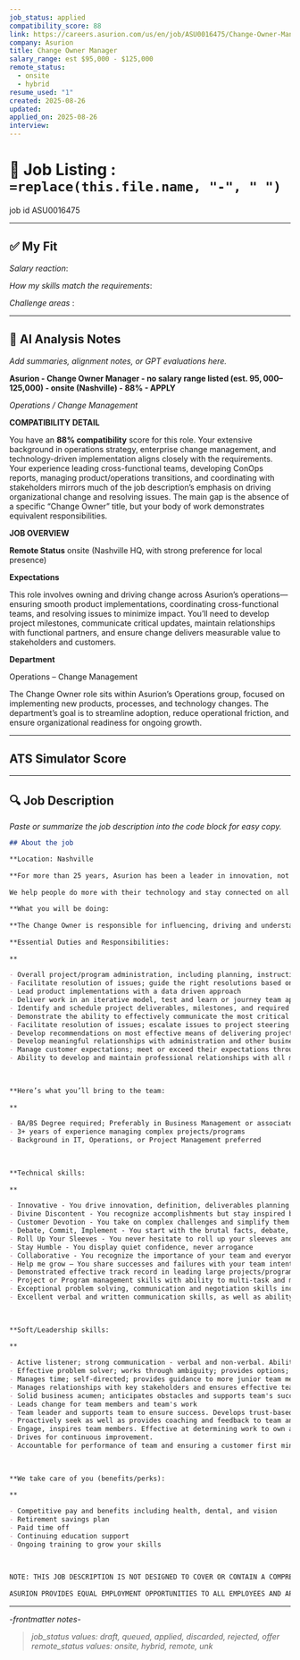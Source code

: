 ```yaml
---
job_status: applied
compatibility_score: 88
link: https://careers.asurion.com/us/en/job/ASU0016475/Change-Owner-Manager
company: Asurion
title: Change Owner Manager
salary_range: est $95,000 - $125,000
remote_status:
  - onsite
  - hybrid
resume_used: "1"
created: 2025-08-26
updated:
applied_on: 2025-08-26
interview:
---
```

# 📓 Job Listing : `=replace(this.file.name, "-", " ")`

job id ASU0016475


---
## ✅ My Fit

*Salary reaction*: 

*How my skills match the requirements*: 

*Challenge areas* : 

---
## 🧠 AI Analysis Notes
_Add summaries, alignment notes, or GPT evaluations here._

**Asurion - Change Owner Manager - no salary range listed (est. $95,000–$125,000) - onsite (Nashville) - 88% - APPLY**



_Operations / Change Management_

**COMPATIBILITY DETAIL**

You have an **88% compatibility** score for this role. Your extensive background in operations strategy, enterprise change management, and technology-driven implementation aligns closely with the requirements. Your experience leading cross-functional teams, developing ConOps reports, managing product/operations transitions, and coordinating with stakeholders mirrors much of the job description’s emphasis on driving organizational change and resolving issues. The main gap is the absence of a specific “Change Owner” title, but your body of work demonstrates equivalent responsibilities.

  

**JOB OVERVIEW**

**Remote Status**
onsite (Nashville HQ, with strong preference for local presence)

**Expectations**

This role involves owning and driving change across Asurion’s operations—ensuring smooth product implementations, coordinating cross-functional teams, and resolving issues to minimize impact. You’ll need to develop project milestones, communicate critical updates, maintain relationships with functional partners, and ensure change delivers measurable value to stakeholders and customers.

  

**Department**

Operations – Change Management

The Change Owner role sits within Asurion’s Operations group, focused on implementing new products, processes, and technology changes. The department’s goal is to streamline adoption, reduce operational friction, and ensure organizational readiness for ongoing growth.


---
## ATS Simulator Score


---
## 🔍 Job Description
_Paste or summarize the job description into the code block for easy copy._
```markdown
## About the job

**Location: Nashville  
  
**For more than 25 years, Asurion has been a leader in innovation, not only in the tech solutions industry, but in creating a culture where employees feel valued.  
  
We help people do more with their technology and stay connected on all of their devices. We provide our customers with simple, helpful advice to get the most from their technology, assistance to fix any technology issues they have and protection of their devices to ensure they quickly get a replacement or repair if anything does go wrong.  
  
**What you will be doing:  
  
**The Change Owner is responsible for influencing, driving and understanding the impact of change implemented into our Operations organization to support the continued growth of Asurion, both domestically and internationally. As a Change Owner, you will be relied upon to make change easier for our stakeholders and customers and relied on as an authority who understands Operations and the impact of change, while managing multiple projects simultaneously.  
  
**Essential Duties and Responsibilities:  
  
**

- Overall project/program administration, including planning, instructing and controlling resources in complex work-scope projects to ensure project goals are met
- Facilitate resolution of issues; guide the right resolutions based on operational impact
- Lead product implementations with a data driven approach
- Deliver work in an iterative model, test and learn or journey team approach
- Identify and schedule project deliverables, milestones, and required tasks
- Demonstrate the ability to effectively communicate the most critical items as desired by stakeholders
- Facilitate resolution of issues; escalate issues to project steering committee or appropriate governing group
- Develop recommendations on most effective means of delivering project value
- Develop meaningful relationships with administration and other business partners from project-impacting functional areas
- Manage customer expectations; meet or exceed their expectations through successfully implementing changes to meet their needs
- Ability to develop and maintain professional relationships with all members of functional teams. instructions manuals, training materials and evaluation processes  
      
    

**Here’s what you’ll bring to the team:  
  
**

- BA/BS Degree required; Preferably in Business Management or associated field
- 3+ years of experience managing complex projects/programs
- Background in IT, Operations, or Project Management preferred  
      
    

**Technical skills:  
  
**

- Innovative - You drive innovation, definition, deliverables planning and design of new products or projects to deliver against team and company goals. You challenge all members of cross-functional teams to be bold and creative. You funnel that energy into execution plans and ‘new ways of getting things done’
- Divine Discontent - You recognize accomplishments but stay inspired by the next performance milestone, are able to push hard and affect positive change fast in a dynamic high standards environment while maintaining a positive approach
- Customer Devotion - You take on complex challenges and simplify them to avoid making them our customers problems
- Debate, Commit, Implement - You start with the brutal facts, debate, decide then empower to execute
- Roll Up Your Sleeves - You never hesitate to roll up your sleeves and tackle something hands-on
- Stay Humble - You display quiet confidence, never arrogance
- Collaborative - You recognize the importance of your team and everyone around you to help drive results, you are a good partner and teammate
- Help me grow – You share successes and failures with your team intentionally, this helps us all grow and learn rapidly
- Demonstrated effective track record in leading large projects/programs in complex environments
- Project or Program management skills with ability to multi-task and manage projects in a cross functional environment
- Exceptional problem solving, communication and negotiation skills including effective leadership, planning and motivational capabilities
- Excellent verbal and written communication skills, as well as ability to present and explain technical information in a way that establishes rapport, persuade others, and gains understanding  
      
    

**Soft/Leadership skills:  
  
**

- Active listener; strong communication - verbal and non-verbal. Ability to influence
- Effective problem solver; works through ambiguity; provides options; executes well
- Manages time; self-directed; provides guidance to more junior team members
- Manages relationships with key stakeholders and ensures effective teamwork across team
- Solid business acumen; anticipates obstacles and supports team's success
- Leads change for team members and team's work
- Team leader and supports team to ensure success. Develops trust-based relationships.
- Proactively seek as well as provides coaching and feedback to team and peers
- Engage, inspires team members. Effective at determining work to own and work to delegate.
- Drives for continuous improvement.
- Accountable for performance of team and ensuring a customer first mindset.  
      
    

**We take care of you (benefits/perks):  
  
**

- Competitive pay and benefits including health, dental, and vision
- Retirement savings plan
- Paid time off
- Continuing education support
- Ongoing training to grow your skills  
      
    

NOTE: THIS JOB DESCRIPTION IS NOT DESIGNED TO COVER OR CONTAIN A COMPREHENSIVE LISTING OF ACTIVITIES, DUTIES OR RESPONSIBILITIES THAT ARE REQUIRED OF THE EMPLOYEE. DUTIES, RESPONSIBILITIES, WORKING CONDITIONS, PHYSICAL DEMANDS, AND ACTIVITIES MY CHANGE OR NEW ONES MAY BE ASSIGNED AT ANY TIME WITH OR WITHOUT NOTICE.  
  
ASURION PROVIDES EQUAL EMPLOYMENT OPPORTUNITIES TO ALL EMPLOYEES AND APPLICANTS FOR EMPLOYMENT AND PROHIBITS DISCRIMINATION AND HARASSMENT OF ANY TYPE WITHOUT REGARD TO RACE, COLOR, RELIGION, AGE, SEX, NATIONAL ORIGIN, DISABILITY STATUS, GENETICS, PROTECTED VETERAN STATUS, SEXUAL ORIENTATION, GENDER IDENTITY OR EXPRESSION, OR ANY OTHER CHARACTERISTIC PROTECTED BY FEDERAL, STATE OR LOCAL LAWS.
```


---
*-frontmatter notes-*
> *job_status values: draft, queued, applied, discarded, rejected, offer*
> *remote_status values: onsite, hybrid, remote, unk*
